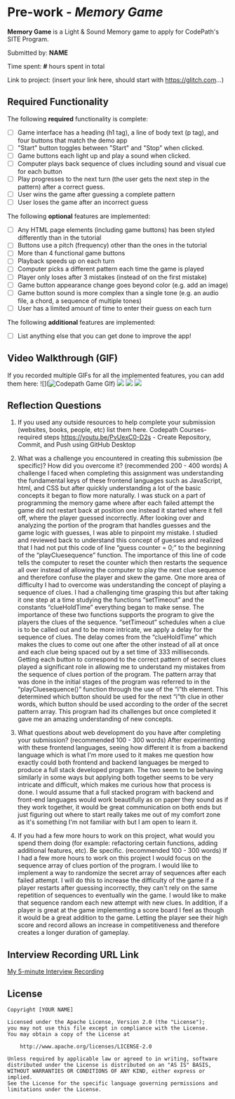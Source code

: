 # Pre-work - *Memory Game*

**Memory Game** is a Light & Sound Memory game to apply for CodePath's SITE Program. 

Submitted by: **NAME**

Time spent: **#** hours spent in total

Link to project: (insert your link here, should start with https://glitch.com...)

## Required Functionality

The following **required** functionality is complete:

* [ ] Game interface has a heading (h1 tag), a line of body text (p tag), and four buttons that match the demo app
* [ ] "Start" button toggles between "Start" and "Stop" when clicked. 
* [ ] Game buttons each light up and play a sound when clicked. 
* [ ] Computer plays back sequence of clues including sound and visual cue for each button
* [ ] Play progresses to the next turn (the user gets the next step in the pattern) after a correct guess. 
* [ ] User wins the game after guessing a complete pattern
* [ ] User loses the game after an incorrect guess

The following **optional** features are implemented:

* [ ] Any HTML page elements (including game buttons) has been styled differently than in the tutorial
* [ ] Buttons use a pitch (frequency) other than the ones in the tutorial
* [ ] More than 4 functional game buttons
* [ ] Playback speeds up on each turn
* [ ] Computer picks a different pattern each time the game is played
* [ ] Player only loses after 3 mistakes (instead of on the first mistake)
* [ ] Game button appearance change goes beyond color (e.g. add an image)
* [ ] Game button sound is more complex than a single tone (e.g. an audio file, a chord, a sequence of multiple tones)
* [ ] User has a limited amount of time to enter their guess on each turn

The following **additional** features are implemented:

- [ ] List anything else that you can get done to improve the app!

## Video Walkthrough (GIF)

If you recorded multiple GIFs for all the implemented features, you can add them here:
![](![Codepath Game GIf](https://user-images.githubusercontent.com/102558066/161175581-4dd487b5-f258-4a8a-922f-6861caa31b60.gif))
![](gif2-link-here)
![](gif3-link-here)
![](gif4-link-here)

## Reflection Questions
1. If you used any outside resources to help complete your submission (websites, books, people, etc) list them here. 
Codepath Courses- required steps
https://youtu.be/PvUexC0-D2s - Create Repository, Commit, and Push using GitHub Desktop 

2. What was a challenge you encountered in creating this submission (be specific)? How did you overcome it? (recommended 200 - 400 words) 
A challenge I faced when completing this assignment was understanding the fundamental keys of these frontend languages such as JavaScript, html, and CSS but after quickly understanding a lot of the basic concepts it began to flow more naturally. I was stuck on a part of programming the memory game where after each failed attempt the game did not restart back at position one instead it started where it fell off, where the player guessed incorrectly. After looking over and analyzing the portion of the program that handles guesses and the game logic with guesses, I was able to pinpoint my mistake. I studied and reviewed back to understand this concept of guesses and realized that I had not put this code of line “guess counter = 0;” to the beginning of the “playCluesequence” function. The importance of this line of code tells the computer to reset the counter which then restarts the sequence all over instead of allowing the computer to play the next clue sequence and therefore confuse the player and skew the game. One more area of difficulty I had to overcome was understanding the concept of playing a sequence of clues. I had a challenging time grasping this but after taking it one step at a time studying the functions “setTimeout” and the constants “clueHoldTime” everything began to make sense. The importance of these two functions supports the program to give the players the clues of the sequence. “setTimeout” schedules when a clue is to be called out and to be more intricate, we apply a delay for the sequence of clues. The delay comes from the “clueHoldTime” which makes the clues to come out one after the other instead of all at once and each clue being spaced out by a set time of 333 milliseconds. Getting each button to correspond to the correct pattern of secret clues played a significant role in allowing me to understand my mistakes from the sequence of clues portion of the program. The pattern array that was done in the initial stages of the program was referred to in the “playCluesequence()” function through the use of the “i”th element. This determined which button should be used for the next “i”th clue in other words, which button should be used according to the order of the secret pattern array. This program had its challenges but once completed it gave me an amazing understanding of new concepts.

3. What questions about web development do you have after completing your submission? (recommended 100 - 300 words) 
After experimenting with these frontend languages, seeing how different it is from a backend language which is what I'm more used to it makes me question how exactly could both frontend and backend languages be merged to produce a full stack developed program. The two seem to be behaving similarly in some ways but applying both together seems to be very intricate and difficult, which makes me curious how that process is done. I would assume that a full stacked program with backend and front-end languages would work beautifully as on paper they sound as if they work together, it would be great communication on both ends but just figuring out where to start really takes me out of my comfort zone as it's something I'm not familiar with but I am open to learn it.

4. If you had a few more hours to work on this project, what would you spend them doing (for example: refactoring certain functions, adding additional features, etc). Be specific. (recommended 100 - 300 words) 
If I had a few more hours to work on this project I would focus on the sequence array of clues portion of the program. I would like to implement a way to randomize the secret array of sequences after each failed attempt. I will do this to increase the difficulty of the game if a player restarts after guessing incorrectly, they can't rely on the same repetition of sequences to eventually win the game. I would like to make that sequence random each new attempt with new clues. In addition, if a player is great at the game implementing a score board I feel as though it would be a great addition to the game. Letting the player see their high score and record allows an increase in competitiveness and therefore creates a longer duration of gameplay.  



## Interview Recording URL Link

[My 5-minute Interview Recording](your-link-here)


## License

    Copyright [YOUR NAME]

    Licensed under the Apache License, Version 2.0 (the "License");
    you may not use this file except in compliance with the License.
    You may obtain a copy of the License at

        http://www.apache.org/licenses/LICENSE-2.0

    Unless required by applicable law or agreed to in writing, software
    distributed under the License is distributed on an "AS IS" BASIS,
    WITHOUT WARRANTIES OR CONDITIONS OF ANY KIND, either express or implied.
    See the License for the specific language governing permissions and
    limitations under the License.
